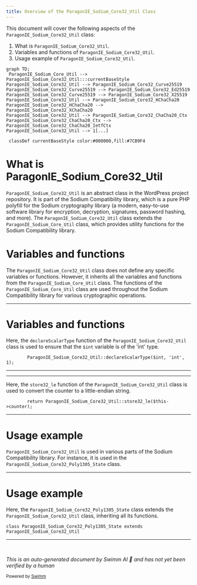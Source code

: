 ```yaml
---
title: Overview of the ParagonIE_Sodium_Core32_Util Class
---
```

This document will cover the following aspects of the `ParagonIE_Sodium_Core32_Util` class:

1. What is `ParagonIE_Sodium_Core32_Util`.
2. Variables and functions of `ParagonIE_Sodium_Core32_Util`.
3. Usage example of `ParagonIE_Sodium_Core32_Util`.

```mermaid
graph TD;
 ParagonIE_Sodium_Core_Util --> ParagonIE_Sodium_Core32_Util:::currentBaseStyle
ParagonIE_Sodium_Core32_Util --> ParagonIE_Sodium_Core32_Curve25519
ParagonIE_Sodium_Core32_Curve25519 --> ParagonIE_Sodium_Core32_Ed25519
ParagonIE_Sodium_Core32_Curve25519 --> ParagonIE_Sodium_Core32_X25519
ParagonIE_Sodium_Core32_Util --> ParagonIE_Sodium_Core32_HChaCha20
ParagonIE_Sodium_Core32_HChaCha20 --> ParagonIE_Sodium_Core32_XChaCha20
ParagonIE_Sodium_Core32_Util --> ParagonIE_Sodium_Core32_ChaCha20_Ctx
ParagonIE_Sodium_Core32_ChaCha20_Ctx --> ParagonIE_Sodium_Core32_ChaCha20_IetfCtx
ParagonIE_Sodium_Core32_Util --> 1[...]

 classDef currentBaseStyle color:#000000,fill:#7CB9F4
```

# What is ParagonIE_Sodium_Core32_Util

`ParagonIE_Sodium_Core32_Util` is an abstract class in the WordPress project repository. It is part of the Sodium Compatibility library, which is a pure PHP polyfill for the Sodium cryptography library (a modern, easy-to-use software library for encryption, decryption, signatures, password hashing, and more). The `ParagonIE_Sodium_Core32_Util` class extends the `ParagonIE_Sodium_Core_Util` class, which provides utility functions for the Sodium Compatibility library.

# Variables and functions

The `ParagonIE_Sodium_Core32_Util` class does not define any specific variables or functions. However, it inherits all the variables and functions from the `ParagonIE_Sodium_Core_Util` class. The functions of the `ParagonIE_Sodium_Core_Util` class are used throughout the Sodium Compatibility library for various cryptographic operations.

<SwmSnippet path="/wp-includes/sodium_compat/src/Core32/Int64.php" line="96">

---

# Variables and functions

Here, the `declareScalarType` function of the `ParagonIE_Sodium_Core32_Util` class is used to ensure that the `$int` variable is of the 'int' type.

```hack
        ParagonIE_Sodium_Core32_Util::declareScalarType($int, 'int', 1);
```

---

</SwmSnippet>

<SwmSnippet path="/wp-includes/sodium_compat/src/Core32/SecretStream/State.php" line="59">

---

Here, the `store32_le` function of the `ParagonIE_Sodium_Core32_Util` class is used to convert the counter to a little-endian string.

```hack
        return ParagonIE_Sodium_Core32_Util::store32_le($this->counter);
```

---

</SwmSnippet>

# Usage example

`ParagonIE_Sodium_Core32_Util` is used in various parts of the Sodium Compatibility library. For instance, it is used in the `ParagonIE_Sodium_Core32_Poly1305_State` class.

<SwmSnippet path="/wp-includes/sodium_compat/src/Core32/Poly1305/State.php" line="10">

---

# Usage example

Here, the `ParagonIE_Sodium_Core32_Poly1305_State` class extends the `ParagonIE_Sodium_Core32_Util` class, inheriting all its functions.

```hack
class ParagonIE_Sodium_Core32_Poly1305_State extends ParagonIE_Sodium_Core32_Util
```

---

</SwmSnippet>

&nbsp;

*This is an auto-generated document by Swimm AI 🌊 and has not yet been verified by a human*

<SwmMeta version="3.0.0" repo-id="Z2l0aHViJTNBJTNBbXl3ZWJzaXRlZGVtbyUzQSUzQWdpbGFkbmF2b3Q=" repo-name="mywebsitedemo" doc-type="class"><sup>Powered by [Swimm](/)</sup></SwmMeta>
